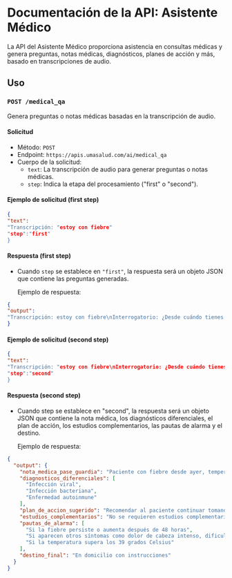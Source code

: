 # Documentación de la API: Asistente Médico

La API del Asistente Médico proporciona asistencia en consultas médicas y genera preguntas, notas médicas, diagnósticos, planes de acción y más, basado en transcripciones de audio.

## Uso

### `POST /medical_qa`

Genera preguntas o notas médicas basadas en la transcripción de audio.

#### Solicitud

- Método: `POST`
- Endpoint: `https://apis.umasalud.com/ai/medical_qa`
- Cuerpo de la solicitud:
  - `text`: La transcripción de audio para generar preguntas o notas médicas.
  - `step`: Indica la etapa del procesamiento ("first" o "second").
 
#### Ejemplo de solicitud (first step)

```json
{
"text": 
"Transcripción: "estoy con fiebre"
"step":"first"
}
```

#### Respuesta (first step)

- Cuando `step` se establece en `"first"`, la respuesta será un objeto JSON que contiene las preguntas generadas.

  Ejemplo de respuesta:
  
```json
{
"output": 
"Transcripción: estoy con fiebre\nInterrogatorio: ¿Desde cuándo tienes fiebre?\n¿Cuál es la temperatura de tu fiebre?\n¿Has tenido otros síntomas además de la fiebre?\n¿Has tomado algún medicamento para la fiebre?\n¿Has tenido contacto con alguien que esté enfermo?\n¿Has viajado recientemente?\n¿Has notado algún cambio en tu apetito o en tu peso?\n¿Has tenido alguna enfermedad reciente?"
}
```

#### Ejemplo de solicitud (second step)

```json
{
"text": 
"Transcripción: "estoy con fiebre\nInterrogatorio: ¿Desde cuándo tienes fiebre? Desde ayer\n¿Cuál es la temperatura de tu fiebre? 29\n¿Has tenido otros síntomas además de la fiebre? No\n¿Has tomado algún medicamento para la fiebre? Paracetamol\n¿Has tenido contacto con alguien que esté enfermo? No\n¿Has viajado recientemente? No\n¿Has notado algún cambio en tu apetito o en tu peso? No\n¿Has tenido alguna enfermedad reciente? No"
"step":"second"
}
```

#### Respuesta (second step)

- Cuando step se establece en "second", la respuesta será un objeto JSON que contiene la nota médica, los diagnósticos diferenciales, el plan de acción, los estudios complementarios, las pautas de alarma y el destino.

  Ejemplo de respuesta:
  
```json
{
  "output": {
    "nota_medica_pase_guardia": "Paciente con fiebre desde ayer, temperatura de 29. No presenta otros síntomas. Ha tomado paracetamol. No ha tenido contacto con personas enfermas ni ha viajado recientemente. No ha notado cambios en su apetito o peso. No ha tenido enfermedades recientes.",
    "diagnosticos_diferenciales": [
      "Infección viral",
      "Infección bacteriana",
      "Enfermedad autoinmune"
    ],
    "plan_de_accion_sugerido": "Recomendar al paciente continuar tomando paracetamol para controlar la fiebre. Monitorear la temperatura y si persiste o empeora, buscar atención médica presencial. Mantenerse hidratado y descansar adecuadamente.",
    "estudios_complementarios": "No se requieren estudios complementarios en este momento.",
    "pautas_de_alarma": [
      "Si la fiebre persiste o aumenta después de 48 horas",
      "Si aparecen otros síntomas como dolor de cabeza intenso, dificultad para respirar o dolor abdominal",
      "Si la temperatura supera los 39 grados Celsius"
    ],
    "destino_final": "En domicilio con instrucciones"
  }
}
```
